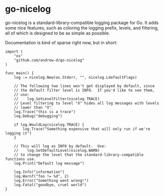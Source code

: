 # go-nicelog

go-nicelog is a standard-library-compatible logging package for Go.  It adds some nice features, such as coloring the logging prefix, levels, and filtering, all of which is designed to be as simple as possible.

Documentation is kind of sparse right now, but in short:

    import (
        "os"
        "github.com/andrew-d/go-nicelog"
    )

    func main() {
        log := nicelog.New(os.Stderr, "", nicelog.LdefaultFlags)

        // The following two lines won't get displayed by default, since
        // the default filter level is INFO.  If you'd like to see them,
        // use:
        //    log.SetLevelFilter(nicelog.TRACE)
        // Level filtering to level "X" hides all log messages with levels
        // lower than "X".
        log.Trace("this is a trace")
        log.Debug("debugging")

        if log.WouldLog(nicelog.TRACE) {
            log.Trace("Something expensive that will only run if we're logging it")
        }

        // This will log as INFO by default.  Use:
        //    log.SetDefaultLevel(nicelog.WARN)
        // to change the level that the standard-library-compatible functions use.
        log.Print("Default log message")

        log.Info("information")
        log.Warnf("foo != %d", 2)
        log.Error("Something went wrong!")
        log.Fatal("goodbye, cruel world")
    }

